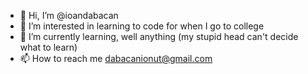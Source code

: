 - 👋 Hi, I’m @ioandabacan
- 👀 I’m interested in learning to code for when I go to college
- 🌱 I’m currently learning, well anything (my stupid head can't decide what to learn)
- 📫 How to reach me dabacanionut@gmail.com

<!---
ioandabacan/ioandabacan is a ✨ special ✨ repository because its `README.md` (this file) appears on your GitHub profile.
You can click the Preview link to take a look at your changes.
--->
